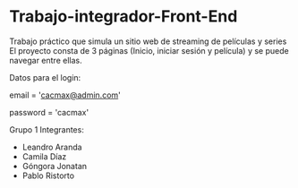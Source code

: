 # Trabajo-integrador-Front-End
Trabajo práctico que simula un sitio web de streaming de películas y series
El proyecto consta de 3 páginas (Inicio, iniciar sesión y película) y se puede navegar entre ellas.

Datos para el login:

email = 'cacmax@admin.com'

password = 'cacmax'

Grupo 1
Integrantes:
- Leandro Aranda
- Camila Díaz
- Góngora Jonatan
- Pablo Ristorto
